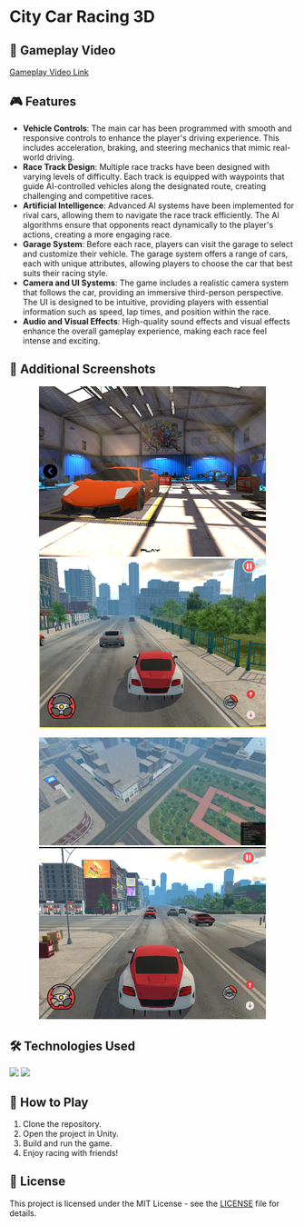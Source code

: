 # City Car Racing 3D

## 🎥 Gameplay Video

[Gameplay Video Link](https://github.com/user-attachments/assets/31e8ed9b-3815-40a0-b8d6-33e56eda5f7b)

## 🎮 Features

- **Vehicle Controls**: The main car has been programmed with smooth and responsive controls to enhance the player's driving experience. This includes acceleration, braking, and steering mechanics that mimic real-world driving.
- **Race Track Design**: Multiple race tracks have been designed with varying levels of difficulty. Each track is equipped with waypoints that guide AI-controlled vehicles along the designated route, creating challenging and competitive races.
- **Artificial Intelligence**: Advanced AI systems have been implemented for rival cars, allowing them to navigate the race track efficiently. The AI algorithms ensure that opponents react dynamically to the player's actions, creating a more engaging race.
- **Garage System**: Before each race, players can visit the garage to select and customize their vehicle. The garage system offers a range of cars, each with unique attributes, allowing players to choose the car that best suits their racing style.
- **Camera and UI Systems**: The game includes a realistic camera system that follows the car, providing an immersive third-person perspective. The UI is designed to be intuitive, providing players with essential information such as speed, lap times, and position within the race.
- **Audio and Visual Effects**: High-quality sound effects and visual effects enhance the overall gameplay experience, making each race feel intense and exciting.

## 📸 Additional Screenshots

<p align="center">
  <img src="https://github.com/SERAP-KEREM/City-Car-Racing-3D/blob/main/Assets/GameImages/1.png" alt="Game Screenshot 1" width="400">
  <img src="https://github.com/SERAP-KEREM/City-Car-Racing-3D/blob/main/Assets/GameImages/2.png" alt="Game Screenshot 2" width="400">
</p>
<p align="center">
  <img src="https://github.com/SERAP-KEREM/City-Car-Racing-3D/blob/main/Assets/GameImages/3.png" alt="Game Screenshot 3" width="400">
  <img src="https://github.com/SERAP-KEREM/City-Car-Racing-3D/blob/main/Assets/GameImages/4.png" alt="Game Screenshot 4" width="400">
</p>


## 🛠 Technologies Used

![](https://img.shields.io/badge/Unity-100000?style=for-the-badge&logo=unity&logoColor=white) ![](https://img.shields.io/badge/C%23-239120?style=for-the-badge&logo=c-sharp&logoColor=white)

## 🔧 How to Play

1. Clone the repository.
2. Open the project in Unity.
3. Build and run the game.
4. Enjoy racing with friends!

## 📄 License
This project is licensed under the MIT License - see the [LICENSE](https://github.com/SERAP-KEREM/SERAP-KEREM/blob/main/MIT%20License.txt) file for details.
